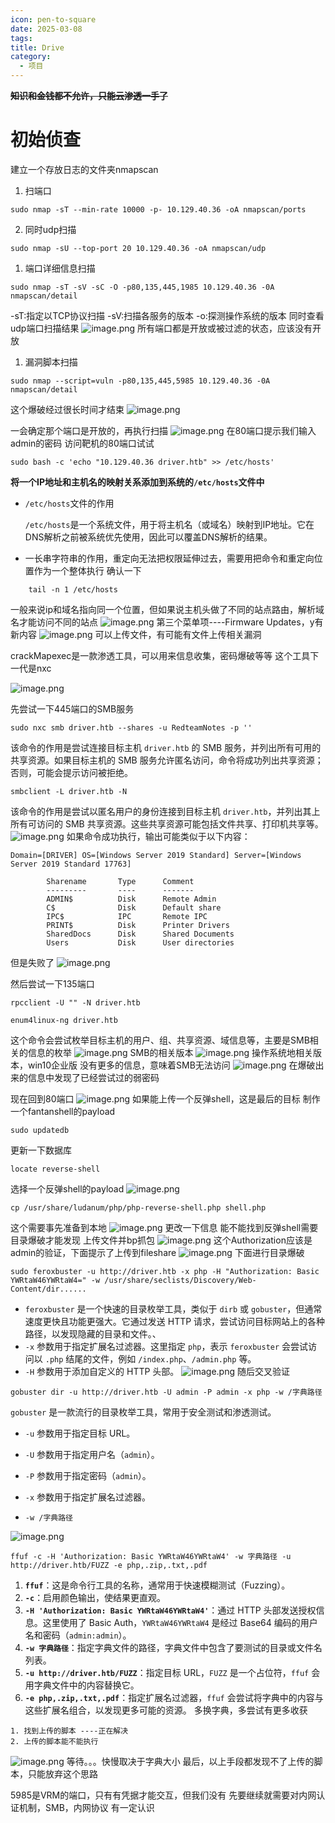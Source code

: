 ```yaml
---
icon: pen-to-square
date: 2025-03-08
tags: 
title: Drive
category:
  - 项目
---
```

~~****知识和金钱都不允许，只能云渗透一手了****~~

# 初始侦查
建立一个存放日志的文件夹nmapscan
1. 扫端口
```
sudo nmap -sT --min-rate 10000 -p- 10.129.40.36 -oA nmapscan/ports
```
2. 同时udp扫描
```
sudo nmap -sU --top-port 20 10.129.40.36 -oA nmapscan/udp
```
1. 端口详细信息扫描
```
sudo nmap -sT -sV -sC -O -p80,135,445,1985 10.129.40.36 -0A nmapscan/detail
```
-sT:指定以TCP协议扫描
-sV:扫描各服务的版本
-o:探测操作系统的版本
同时查看udp端口扫描结果
![image.png](https://cdn.jsdelivr.net/gh/fakeppa/blog-img/20250308163309.png)
所有端口都是开放或被过滤的状态，应该没有开放
1. 漏洞脚本扫描
```
sudo nmap --script=vuln -p80,135,445,5985 10.129.40.36 -0A nmapscan/detail
```
这个爆破经过很长时间才结束
![image.png](https://cdn.jsdelivr.net/gh/fakeppa/blog-img/20250309121633.png)

一会确定那个端口是开放的，再执行扫描
![image.png](https://cdn.jsdelivr.net/gh/fakeppa/blog-img/20250308163659.png)
在80端口提示我们输入admin的密码
访问靶机的80端口试试
```
sudo bash -c 'echo "10.129.40.36 driver.htb" >> /etc/hosts' 
```
**将一个IP地址和主机名的映射关系添加到系统的`/etc/hosts`文件中**
-  `/etc/hosts`文件的作用

	`/etc/hosts`是一个系统文件，用于将主机名（或域名）映射到IP地址。它在DNS解析之前被系统优先使用，因此可以覆盖DNS解析的结果。

- 一长串字符串的作用，重定向无法把权限延伸过去，需要用把命令和重定向位置作为一个整体执行
确认一下
```
	tail -n 1 /etc/hosts
```
一般来说ip和域名指向同一个位置，但如果说主机头做了不同的站点路由，解析域名才能访问不同的站点
![image.png](https://cdn.jsdelivr.net/gh/fakeppa/blog-img/20250309115225.png)
第三个菜单项----Firmware Updates，y有新内容
![image.png](https://cdn.jsdelivr.net/gh/fakeppa/blog-img/20250309115339.png)
可以上传文件，有可能有文件上传相关漏洞

crackMapexec是一款渗透工具，可以用来信息收集，密码爆破等等
这个工具下一代是nxc

![image.png](https://cdn.jsdelivr.net/gh/fakeppa/blog-img/20250309120036.png)

先尝试一下445端口的SMB服务
```
sudo nxc smb driver.htb --shares -u RedteamNotes -p ''
```
该命令的作用是尝试连接目标主机 `driver.htb` 的 SMB 服务，并列出所有可用的共享资源。如果目标主机的 SMB 服务允许匿名访问，命令将成功列出共享资源；否则，可能会提示访问被拒绝。

```
smbclient -L driver.htb -N
```
该命令的作用是尝试以匿名用户的身份连接到目标主机 `driver.htb`，并列出其上所有可访问的 SMB 共享资源。这些共享资源可能包括文件共享、打印机共享等。
![image.png](https://cdn.jsdelivr.net/gh/fakeppa/blog-img/20250309120538.png)
如果命令成功执行，输出可能类似于以下内容：
```
Domain=[DRIVER] OS=[Windows Server 2019 Standard] Server=[Windows Server 2019 Standard 17763]

        Sharename       Type      Comment
        ---------       ----      -------
        ADMIN$          Disk      Remote Admin
        C$              Disk      Default share
        IPC$            IPC       Remote IPC
        PRINT$          Disk      Printer Drivers
        SharedDocs      Disk      Shared Documents
        Users           Disk      User directories
```
但是失败了
![image.png](https://cdn.jsdelivr.net/gh/fakeppa/blog-img/20250309120638.png)

然后尝试一下135端口
```
rpcclient -U "" -N driver.htb
```

```
enum4linux-ng driver.htb
```
这个命令会尝试枚举目标主机的用户、组、共享资源、域信息等，主要是SMB相关的信息的枚举
![image.png](https://cdn.jsdelivr.net/gh/fakeppa/blog-img/20250309121404.png)
SMB的相关版本 
![image.png](https://cdn.jsdelivr.net/gh/fakeppa/blog-img/20250309121438.png)
操作系统地相关版本，win10企业版
没有更多的信息，意味着SMB无法访问
![image.png](https://cdn.jsdelivr.net/gh/fakeppa/blog-img/20250309121708.png)
在爆破出来的信息中发现了已经尝试过的弱密码

现在回到80端口
 ![image.png](https://cdn.jsdelivr.net/gh/fakeppa/blog-img/20250309122153.png)
如果能上传一个反弹shell，这是最后的目标
制作一个fantanshell的payload
```
sudo updatedb
```
更新一下数据库
```
locate reverse-shell
```
选择一个反弹shell的payload
![image.png](https://cdn.jsdelivr.net/gh/fakeppa/blog-img/20250309122449.png)
```
cp /usr/share/ludanum/php/php-reverse-shell.php shell.php 
```
这个需要事先准备到本地
![image.png](https://cdn.jsdelivr.net/gh/fakeppa/blog-img/20250309123447.png)
更改一下信息 
能不能找到反弹shell需要目录爆破才能发现
上传文件并bp抓包
![image.png](https://cdn.jsdelivr.net/gh/fakeppa/blog-img/20250309123212.png)
这个Authorization应该是admin的验证，下面提示了上传到fileshare
![image.png](https://cdn.jsdelivr.net/gh/fakeppa/blog-img/20250309123543.png)
下面进行目录爆破
```
sudo feroxbuster -u http://driver.htb -x php -H "Authorization: Basic YWRtaW46YWRtaW4=" -w /usr/share/seclists/Discovery/Web-Content/dir......
```
- `feroxbuster` 是一个快速的目录枚举工具，类似于 `dirb` 或 `gobuster`，但通常速度更快且功能更强大。它通过发送 HTTP 请求，尝试访问目标网站上的各种路径，以发现隐藏的目录和文件。、
- `-x` 参数用于指定扩展名过滤器。这里指定 `php`，表示 `feroxbuster` 会尝试访问以 `.php` 结尾的文件，例如 `/index.php`、`/admin.php` 等。
- `-H` 参数用于添加自定义的 HTTP 头部。
![image.png](https://cdn.jsdelivr.net/gh/fakeppa/blog-img/20250309151104.png)
随后交叉验证
```
gobuster dir -u http://driver.htb -U admin -P admin -x php -w /字典路径
```
`gobuster` 是一款流行的目录枚举工具，常用于安全测试和渗透测试。
- `-u` 参数用于指定目标 URL。
- `-U` 参数用于指定用户名（`admin`）。
    
- `-P` 参数用于指定密码（`admin`）。

- `-x` 参数用于指定扩展名过滤器。
- `-w /字典路径`

![image.png](https://cdn.jsdelivr.net/gh/fakeppa/blog-img/20250309151705.png)
```
ffuf -c -H 'Authorization: Basic YWRtaW46YWRtaW4' -w 字典路径 -u http://driver.htb/FUZZ -e php,.zip,.txt,.pdf
```
1. **`ffuf`**：这是命令行工具的名称，通常用于快速模糊测试（Fuzzing）。
2. **`-c`**：启用颜色输出，使结果更直观。
3. **`-H 'Authorization: Basic YWRtaW46YWRtaW4'`**：通过 HTTP 头部发送授权信息。这里使用了 Basic Auth，`YWRtaW46YWRtaW4` 是经过 Base64 编码的用户名和密码（`admin:admin`）。
4. **`-w 字典路径`**：指定字典文件的路径，字典文件中包含了要测试的目录或文件名列表。
5. **`-u http://driver.htb/FUZZ`**：指定目标 URL，`FUZZ` 是一个占位符，`ffuf` 会用字典文件中的内容替换它。
6. **`-e php,.zip,.txt,.pdf`**：指定扩展名过滤器，`ffuf` 会尝试将字典中的内容与这些扩展名组合，以发现更多可能的资源。
多换字典，多尝试有更多收获
```思路
1. 找到上传的脚本 ----正在解决
2. 上传的脚本能不能执行
```
![image.png](https://cdn.jsdelivr.net/gh/fakeppa/blog-img/20250309153459.png)
等待。。。快慢取决于字典大小
最后，以上手段都发现不了上传的脚本，只能放弃这个思路

5985是VRM的端口，只有有凭据才能交互，但我们没有
先要继续就需要对内网认证机制，SMB，内网协议 有一定认识

